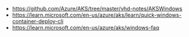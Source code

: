 

-  https://github.com/Azure/AKS/tree/master/vhd-notes/AKSWindows
-  https://learn.microsoft.com/en-us/azure/aks/learn/quick-windows-container-deploy-cli
-  https://learn.microsoft.com/en-us/azure/aks/windows-faq
